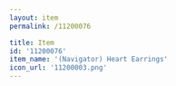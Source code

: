 ```yaml
---
layout: item
permalink: /11200076

title: Item
id: '11200076'
item_name: '(Navigator) Heart Earrings'
icon_url: '11200003.png'
---
```

